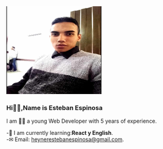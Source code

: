 <div id="header" aling="cemter">

<img src="/img/foto.jpg" width="250" height="230">
<h3 aling="center">Hi🙋‍♂️,Name is Esteban Espinosa </h3>

<p>I am 💁‍♂️ a young Web Developer with 5 years of experience. </p>

-🧠 I am currently learning:**React y English**.<br>
-✉ Email: heynerestebanespinosa@gmail.com.<br>
</div>
